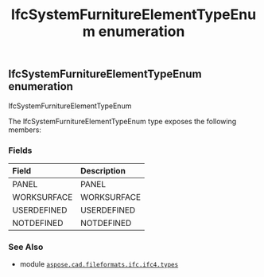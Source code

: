 ﻿---
title: IfcSystemFurnitureElementTypeEnum enumeration
second_title: Aspose.CAD for Python via .NET API References
description: 
type: docs
weight: 3680
url: /aspose.cad.fileformats.ifc.ifc4.types/ifcsystemfurnitureelementtypeenum/
is_root: false
---

## IfcSystemFurnitureElementTypeEnum enumeration

IfcSystemFurnitureElementTypeEnum



The IfcSystemFurnitureElementTypeEnum type exposes the following members:

### Fields
| Field | Description |
| :- | :- |
| PANEL | PANEL |
| WORKSURFACE | WORKSURFACE |
| USERDEFINED | USERDEFINED |
| NOTDEFINED | NOTDEFINED |



### See Also
* module [`aspose.cad.fileformats.ifc.ifc4.types`](..)
